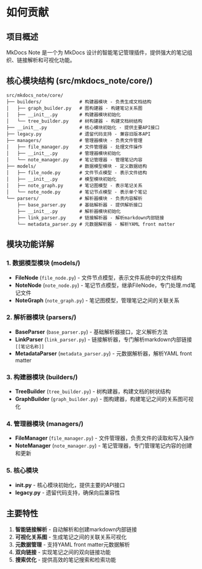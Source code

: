 # 如何贡献

## 项目概述

MkDocs Note 是一个为 MkDocs 设计的智能笔记管理插件，提供强大的笔记组织、链接解析和可视化功能。

## 核心模块结构 (src/mkdocs_note/core/)

```
src/mkdocs_note/core/
├── builders/              # 构建器模块 - 负责生成文档结构
│   ├── graph_builder.py   # 图构建器 - 构建笔记关系图
│   ├── __init__.py        # 构建器模块初始化
│   └── tree_builder.py    # 树构建器 - 构建文档树结构
├── __init__.py            # 核心模块初始化 - 提供主要API接口
├── legacy.py              # 遗留代码支持 - 兼容旧版本API
├── managers/              # 管理器模块 - 负责文件管理
│   ├── file_manager.py    # 文件管理器 - 处理文件操作
│   ├── __init__.py        # 管理器模块初始化
│   └── note_manager.py    # 笔记管理器 - 管理笔记内容
├── models/                # 数据模型模块 - 定义数据结构
│   ├── file_node.py       # 文件节点模型 - 表示文件结构
│   ├── __init__.py        # 模型模块初始化
│   ├── note_graph.py      # 笔记图模型 - 表示笔记关系
│   └── note_node.py       # 笔记节点模型 - 表示单个笔记
└── parsers/               # 解析器模块 - 负责内容解析
    ├── base_parser.py     # 基础解析器 - 提供解析接口
    ├── __init__.py        # 解析器模块初始化
    ├── link_parser.py     # 链接解析器 - 解析markdown内部链接
    └── metadata_parser.py # 元数据解析器 - 解析YAML front matter
```

## 模块功能详解

### 1. 数据模型模块 (models/)
- **FileNode** (`file_node.py`) - 文件节点模型，表示文件系统中的文件结构
- **NoteNode** (`note_node.py`) - 笔记节点模型，继承FileNode，专门处理.md笔记文件
- **NoteGraph** (`note_graph.py`) - 笔记图模型，管理笔记之间的关联关系

### 2. 解析器模块 (parsers/)
- **BaseParser** (`base_parser.py`) - 基础解析器接口，定义解析方法
- **LinkParser** (`link_parser.py`) - 链接解析器，专门解析markdown内部链接 `[[笔记名称]]`
- **MetadataParser** (`metadata_parser.py`) - 元数据解析器，解析YAML front matter

### 3. 构建器模块 (builders/)
- **TreeBuilder** (`tree_builder.py`) - 树构建器，构建文档的树状结构
- **GraphBuilder** (`graph_builder.py`) - 图构建器，构建笔记之间的关系图可视化

### 4. 管理器模块 (managers/)
- **FileManager** (`file_manager.py`) - 文件管理器，负责文件的读取和写入操作
- **NoteManager** (`note_manager.py`) - 笔记管理器，专门管理笔记内容的创建和更新

### 5. 核心模块
- **__init__.py** - 核心模块初始化，提供主要的API接口
- **legacy.py** - 遗留代码支持，确保向后兼容性

## 主要特性

1. **智能链接解析** - 自动解析和创建markdown内部链接
2. **可视化关系图** - 生成笔记之间的关联关系可视化
3. **元数据管理** - 支持YAML front matter元数据解析
4. **双向链接** - 实现笔记之间的双向链接功能
5. **搜索优化** - 提供高效的笔记搜索和检索功能
